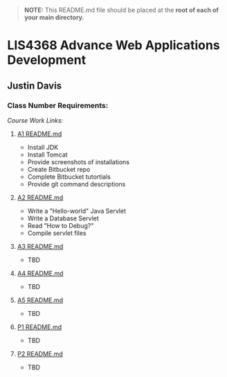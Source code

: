 > **NOTE:** This README.md file should be placed at the **root of each of your main directory.**

# LIS4368 Advance Web Applications Development

## Justin Davis

### Class Number Requirements:

*Course Work Links:*

1. [A1 README.md](a1/README.md "My A1 README.md file")
    - Install JDK
    - Install Tomcat
    - Provide screenshots of installations
    - Create Bitbucket repo
    - Complete Bitbucket tutortials
    - Provide git command descriptions

2. [A2 README.md](a2/README.md "My A2 README.md file")
    - Write a "Hello-world" Java Servlet
    - Write a Database Servlet
    - Read "How to Debug?"
    - Compile servlet files

3. [A3 README.md](a3/README.md "My A3 README.md file")
    - TBD

4. [A4 README.md](a4/README.md "My A4 README.md file")
    - TBD

5. [A5 README.md](a5/README.md "My A5 README.md file")
    - TBD

6. [P1 README.md](p1/README.md "My P1 README.md file")
    - TBD

7. [P2 README.md](p2/README.md "My P2 README.md file")
    - TBD